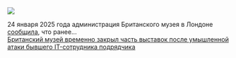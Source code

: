 <!--2025-01-25 05:03:21-->
<div class="yb">
  <div class="rss smaller1 habr"><img src="https://habrastorage.org/getpro/habr/upload_files/62b/00d/dcc/62b00ddcc81ed21cdd633bc2cf403a34.jpg" /><p>24 января 2025 года администрация Британского музея в Лондоне <a href="https://www.theguardian.com/culture/2025/jan/24/british-museum-forced-to-partly-close-after-alleged-it-attack-by-former-employee" rel="noopener noreferrer nofollow">сообщила</a>, что ранее... <br><a class="light" href="https://habr.com/ru/news/876530/?utm_source=habrahabr&utm_medium=rss&utm_campaign=876530">Британский музей временно закрыл часть выставок после умышленной атаки бывшего IT-сотрудника подрядчика</a></div>
</div>
